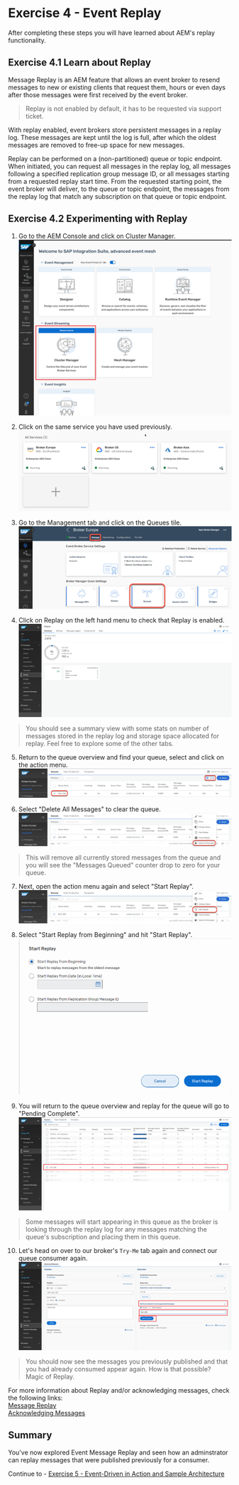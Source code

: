 # Exercise 4 - Event Replay

After completing these steps you will have learned about AEM's replay functionality.

## Exercise 4.1 Learn about Replay

Message Replay is an AEM feature that allows an event broker to resend messages to new or existing clients that request them, hours or even days after those messages were first received by the event broker.

> Replay is not enabled by default, it has to be requested via support ticket.

With replay enabled, event brokers store persistent messages in a replay log. These messages are kept until the log is full, after which the oldest messages are removed to free-up space for new messages.

Replay can be performed on a (non-partitioned) queue or topic endpoint. When initiated, you can request all messages in the replay log, all messages following a specified replication group message ID, or all messages starting from a requested replay start time. From the requested starting point, the event broker will deliver, to the queue or topic endpoint, the messages from the replay log that match any subscription on that queue or topic endpoint.

## Exercise 4.2 Experimenting with Replay

1. Go to the AEM Console and click on Cluster Manager.
![AEM Console](images/ex4_1.png)

2. Click on the same service you have used previously.
![AEM services](images/ex4_2.png)

3. Go to the Management tab and click on the Queues tile.
![AEM Manage Queues](images/ex4_3.png)

4. Click on Replay on the left hand menu to check that Replay is enabled.
![AEM Replay](images/ex4_4.png)

> You should see a summary view with some stats on number of messages stored in the replay log and storage space allocated for replay. Feel free to explore some of the other tabs.

5. Return to the queue overview and find your queue, select and click on the action menu.
![AEM Queue Overview](images/ex4_5.png)

6. Select "Delete All Messages" to clear the queue.
![AEM Clear Queue](images/ex4_6.png)

> This will remove all currently stored messages from the queue and you will see the "Messages Queued" counter drop to zero for your queue.

7. Next, open the action menu again and select "Start Replay".
![AEM Start Replay](images/ex4_7.png)

8. Select "Start Replay from Beginning" and hit "Start Replay".
![Replay dialog](images/ex4_8.png)

9. You will return to the queue overview and replay for the queue will go to "Pending Complete".
![Replay Pending complete](images/ex4_9.png)

> Some messages will start appearing in this queue as the broker is looking through the replay log for any messages matching the queue's subscription and placing them in this queue.

10. Let's head on over to our broker's `Try-Me` tab again and connect our queue consumer again.
![Consume Replayed Messages](images/ex4_10.png)

> You should now see the messages you previously published and that you had already consumed appear again. How is that possible?<br>
Magic of Replay.

For more information about Replay and/or acknowledging messages, check the following links:<br>
[Message Replay](https://docs.solace.com/Overviews/Message-Replay-Overview.htm?Highlight=replay)<br>
[Acknowledging Messages](https://docs.solace.com/Solace-PubSub-Messaging-APIs/API-Developer-Guide/Acknowledging-Messages.htm)

## Summary

You've now explored Event Message Replay and seen how an adminstrator can replay messages that were published previously for a consumer.

Continue to - [Exercise 5 - Event-Driven in Action and Sample Architecture](../ex5/README.md)

